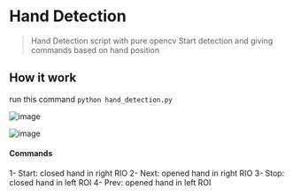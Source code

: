 # Hand Detection
> Hand Detection script with pure opencv
> Start detection and giving commands based on hand position
## How it work
run this command ```python hand_detection.py```


![image](https://user-images.githubusercontent.com/49807500/212912851-0899b3e9-ae64-410c-b8a1-32108e760f9b.png)


![image](https://user-images.githubusercontent.com/49807500/212912943-94963266-4323-4478-9a32-e224f2d869cb.png)

#### Commands

1- Start: closed hand in right RIO
2- Next: opened hand in right RIO
3- Stop: closed hand in left ROI
4- Prev: opened hand in left ROI
